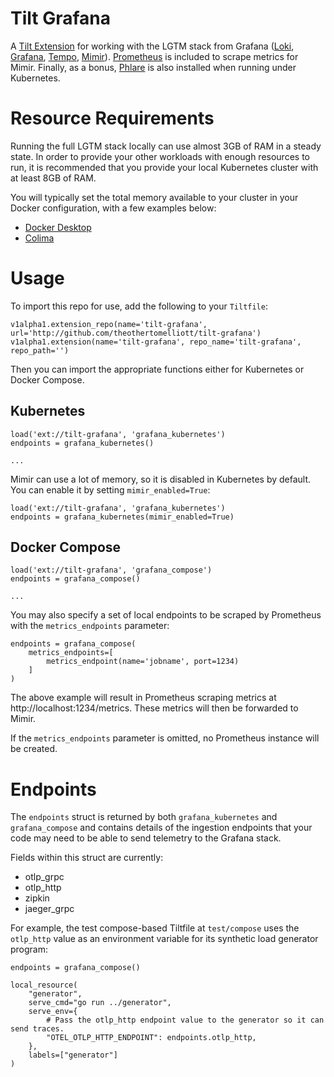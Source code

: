 # Tilt Grafana

A [Tilt Extension](https://docs.tilt.dev/extensions.html) for working with the LGTM stack from Grafana ([Loki](https://grafana.com/oss/loki/), [Grafana](https://grafana.com/oss/grafana/), [Tempo](https://grafana.com/oss/tempo/), [Mimir](https://grafana.com/oss/mimir/)). [Prometheus](https://prometheus.io/) is included to scrape metrics for Mimir. Finally, as a bonus, [Phlare](https://grafana.com/docs/phlare/latest/) is also installed when running under Kubernetes.

# Resource Requirements

Running the full LGTM stack locally can use almost 3GB of RAM in a steady state. In order to provide your other workloads with enough resources to run, it is recommended that you provide your local Kubernetes cluster with at least 8GB of RAM.

You will typically set the total memory available to your cluster in your Docker configuration, with a few
examples below:

* [Docker Desktop](https://docs.docker.com/desktop/settings/mac/#resources)
* [Colima](https://github.com/abiosoft/colima#customization-examples)

# Usage

To import this repo for use, add the following to your `Tiltfile`:

```
v1alpha1.extension_repo(name='tilt-grafana', url='http://github.com/theothertomelliott/tilt-grafana')
v1alpha1.extension(name='tilt-grafana', repo_name='tilt-grafana', repo_path='')
```

Then you can import the appropriate functions either for Kubernetes or Docker Compose.

## Kubernetes

```
load('ext://tilt-grafana', 'grafana_kubernetes')
endpoints = grafana_kubernetes()

...
```

Mimir can use a lot of memory, so it is disabled in Kubernetes by default. You can enable it by setting
`mimir_enabled=True`:

```
load('ext://tilt-grafana', 'grafana_kubernetes')
endpoints = grafana_kubernetes(mimir_enabled=True)
```

## Docker Compose

```
load('ext://tilt-grafana', 'grafana_compose')
endpoints = grafana_compose()

...
```

You may also specify a set of local endpoints to be scraped by Prometheus with the `metrics_endpoints` parameter:

```
endpoints = grafana_compose(
    metrics_endpoints=[
        metrics_endpoint(name='jobname', port=1234)
    ]
)
```

The above example will result in Prometheus scraping metrics at http://localhost:1234/metrics. These
metrics will then be forwarded to Mimir.

If the `metrics_endpoints` parameter is omitted, no Prometheus instance will be created.

# Endpoints

The `endpoints` struct is returned by both `grafana_kubernetes` and `grafana_compose` and contains details
of the ingestion endpoints that your code may need to be able to send telemetry to the Grafana stack.

Fields within this struct are currently:

* otlp_grpc
* otlp_http
* zipkin
* jaeger_grpc

For example, the test compose-based Tiltfile at `test/compose` uses the `otlp_http` value as an environment
variable for its synthetic load generator program:

```
endpoints = grafana_compose()

local_resource(
    "generator",
    serve_cmd="go run ../generator",
    serve_env={
        # Pass the otlp_http endpoint value to the generator so it can send traces.
        "OTEL_OTLP_HTTP_ENDPOINT": endpoints.otlp_http,
    },
    labels=["generator"]
)
```